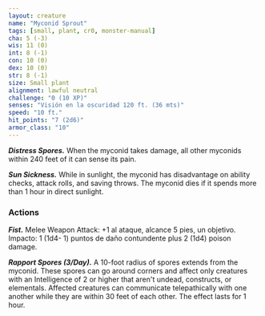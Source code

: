 ```yaml
---
layout: creature
name: "Myconid Sprout"
tags: [small, plant, cr0, monster-manual]
cha: 5 (-3)
wis: 11 (0)
int: 8 (-1)
con: 10 (0)
dex: 10 (0)
str: 8 (-1)
size: Small plant
alignment: lawful neutral
challenge: "0 (10 XP)"
senses: "Visión en la oscuridad 120 ft. (36 mts)"
speed: "10 ft."
hit_points: "7 (2d6)"
armor_class: "10"
---
```


***Distress Spores.*** When the myconid takes damage, all other myconids within 240 feet of it can sense its pain.

***Sun Sickness.*** While in sunlight, the myconid has disadvantage on ability checks, attack rolls, and saving throws. The myconid dies if it spends more than 1 hour in direct sunlight.

### Actions

***Fist.*** Melee Weapon Attack: +1 al ataque, alcance 5 pies, un objetivo. Impacto: 1 (1d4- 1) puntos de daño contundente plus 2 (1d4) poison damage.

***Rapport Spores (3/Day).*** A 10-foot radius of spores extends from the myconid. These spores can go around corners and affect only creatures with an Intelligence of 2 or higher that aren't undead, constructs, or elementals. Affected creatures can communicate telepathically with one another while they are within 30 feet of each other. The effect lasts for 1 hour.